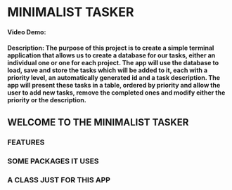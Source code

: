 # MINIMALIST TASKER
#### Video Demo:  <URL HERE>
#### Description: The purpose of this project is to create a simple terminal application that allows us to create a database for our tasks, either an individual one or one for each project. The app will use the database to load, save and store the tasks which will be added to it, each with a priority level, an automatically generated id and a task description. The app will present these tasks in a table, ordered by priority and allow the user to add new tasks, remove the completed ones and modify either the priority or the description.

## WELCOME TO THE MINIMALIST TASKER

### FEATURES
### SOME PACKAGES IT USES
### A CLASS JUST FOR THIS APP